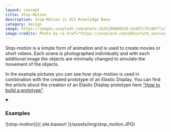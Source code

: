 ```yaml
---
layout: concept
title: Stop-Motion
description: Stop-Motion in SCI Knowledge Base
category: design
image: https://images.unsplash.com/photo-1525199896530-b1d87c75c887?ixlib=rb-1.2.1&ixid=eyJhcHBfaWQiOjEyMDd9&auto=format&fit=crop&w=1950&q=80
image-credits: Photo by <a href="https://unsplash.com/@dose?utm_source=unsplash&amp;utm_medium=referral&amp;utm_content=creditCopyText">Dose Media</a> on <a href="https://unsplash.com/?utm_source=unsplash&amp;utm_medium=referral&amp;utm_content=creditCopyText">Unsplash</a>
---
```

Stop-motion is a simple form of animation and is used to create movies or short videos. Each scene is photographed individually and with each additional image the objects are minimally changed to simulate the movement of the objects.

In the example pictures you can see how stop-motion is used in combination with the created prototype of an Elastic Display. You can find the article about the creation of an Elastic Display prototype here ["How to build a prototype"](https://visualengineers.github.io/sci-knowledge-base/how-to-build-a-prototype/).

<details markdown="1" open>
<summary><h3>Examples</h3></summary> 

![stop-motion]({{ site.baseurl }}/assets/img/stop_motion.JPG)

</details>

